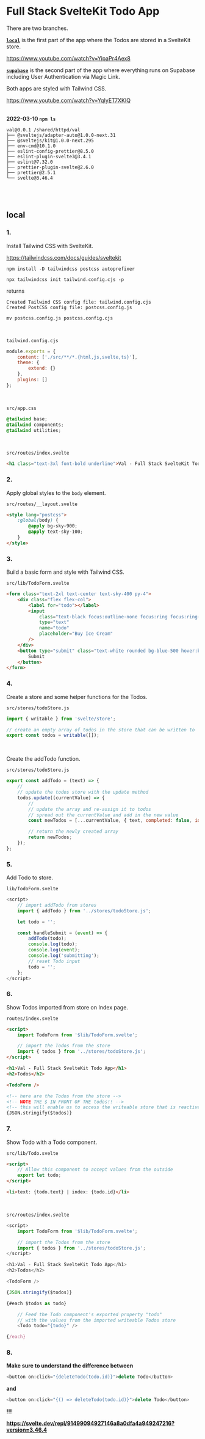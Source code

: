 # Full Stack SvelteKit Todo App

There are two branches.

**<a href="https://github.com/robots4life/val/tree/local">`local`</a>** is the first part of the app where the Todos are stored in a SvelteKit store.

https://www.youtube.com/watch?v=YipaPr4Aex8

**<a href="https://github.com/robots4life/val/tree/supabase">`supabase`</a>** is the second part of the app where everything runs on Supabase including User Authentication via Magic Link.

Both apps are styled with Tailwind CSS.

https://www.youtube.com/watch?v=YqIyET7XKIQ
</br>
</br>

**2022-03-10 `npm ls`**

```shell
val@0.0.1 /shared/httpd/val
├── @sveltejs/adapter-auto@1.0.0-next.31
├── @sveltejs/kit@1.0.0-next.295
├── env-cmd@10.1.0
├── eslint-config-prettier@8.5.0
├── eslint-plugin-svelte3@3.4.1
├── eslint@7.32.0
├── prettier-plugin-svelte@2.6.0
├── prettier@2.5.1
└── svelte@3.46.4
```

</br>
</br>

## local

### 1.

Install Tailwind CSS with SvelteKit.

https://tailwindcss.com/docs/guides/sveltekit

`npm install -D tailwindcss postcss autoprefixer`

`npx tailwindcss init tailwind.config.cjs -p`

returns

```shell
Created Tailwind CSS config file: tailwind.config.cjs
Created PostCSS config file: postcss.config.js
```

`mv postcss.config.js postcss.config.cjs`

</br>

`tailwind.config.cjs`

```js
module.exports = {
	content: ['./src/**/*.{html,js,svelte,ts}'],
	theme: {
		extend: {}
	},
	plugins: []
};
```

</br>

`src/app.css`

```css
@tailwind base;
@tailwind components;
@tailwind utilities;
```

</br>

`src/routes/index.svelte`

```html
<h1 class="text-3xl font-bold underline">Val - Full Stack SvelteKit Todo App</h1>
```

### 2.

Apply global styles to the `body` element.

`src/routes/__layout.svelte`

```html
<style lang="postcss">
	:global(body) {
		@apply bg-sky-900;
		@apply text-sky-100;
	}
</style>
```

### 3.

Build a basic form and style with Tailwind CSS.

`src/lib/TodoForm.svelte`

```html
<form class="text-2xl text-center text-sky-400 py-4">
	<div class="flex flex-col">
		<label for="todo"></label>
		<input
			class="text-black focus:outline-none focus:ring focus:ring-violet-300 rounded-lg p-4"
			type="text"
			name="todo"
			placeholder="Buy Ice Cream"
		/>
	</div>
	<button type="submit" class="text-white rounded bg-blue-500 hover:bg-blue-600 py-4 px-6 my-6">
		Submit
	</button>
</form>
```

### 4.

Create a store and some helper functions for the Todos.

`src/stores/todoStore.js`

```js
import { writable } from 'svelte/store';

// create an empty array of todos in the store that can be written to
export const todos = writable([]);
```

</br>

Create the addTodo function.

`src/stores/todoStore.js`

```js
export const addTodo = (text) => {
	//
	// update the todos store with the update method
	todos.update((currentValue) => {
		//
		// update the array and re-assign it to todos
		// spread out the currentValue and add in the new value
		const newTodos = [...currentValue, { text, completed: false, id: Date.now() }];

		// return the newly created array
		return newTodos;
	});
};
```

### 5.

Add Todo to store.

`lib/TodoForm.svelte`

```js
<script>
	// import addTodo from stores
	import { addTodo } from '../stores/todoStore.js';

	let todo = '';

	const handleSubmit = (event) => {
		addTodo(todo);
		console.log(todo);
		console.log(event);
		console.log('submitting');
		// reset Todo input
		todo = '';
	};
</script>
```

### 6.

Show Todos imported from store on Index page.

`routes/index.svelte`

```html
<script>
	import TodoForm from '$lib/TodoForm.svelte';

	// import the Todos from the store
	import { todos } from '../stores/todoStore.js';
</script>

<h1>Val - Full Stack SvelteKit Todo App</h1>
<h2>Todos</h2>

<TodoForm />

<!-- here are the Todos from the store -->
<!-- NOTE THE $ IN FRONT OF THE todos!! -->
<!-- this will enable us to access the writeable store that is reactive and hence updates its values on defined events -->
{JSON.stringify($todos)}
```

### 7.

Show Todo with a Todo component.

`src/lib/Todo.svelte`

```html
<script>
	// Allow this component to accept values from the outside
	export let todo;
</script>

<li>text: {todo.text} | index: {todo.id}</li>
```

</br>

`src/routes/index.svelte`

```js
<script>
	import TodoForm from '$lib/TodoForm.svelte';

	// import the Todos from the store
	import { todos } from '../stores/todoStore.js';
</script>

<h1>Val - Full Stack SvelteKit Todo App</h1>
<h2>Todos</h2>

<TodoForm />

{JSON.stringify($todos)}

{#each $todos as todo}

	// Feed the Todo component's exported property "todo"
	// with the values from the imported writeable Todos store
	<Todo todo="{todo}" />

{/each}
```

### 8.

**Make sure to understand the difference between**

```js
<button on:click="{deleteTodo(todo.id)}">delete Todo</button>
```

**and**

```js
<button on:click="{() => deleteTodo(todo.id)}">delete Todo</button>
```

**!!!**

**https://svelte.dev/repl/91499094927146a8a0dfa4a949247216?version=3.46.4**

